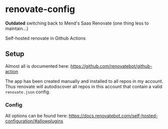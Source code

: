 # renovate-config

**Outdated** switching back to Mend's Saas Renovate (one thing less to maintain...)

Self-hosted renovate in Github Actions

## Setup

Almost all is documented here: https://github.com/renovatebot/github-action

The app has been created manually and installed to all repos in my account. Thus renovate will autodiscover all repos in this account that contain a valid `renovate.json` config.

### Config

All options can be found here: https://docs.renovatebot.com/self-hosted-configuration/#allowplugins

